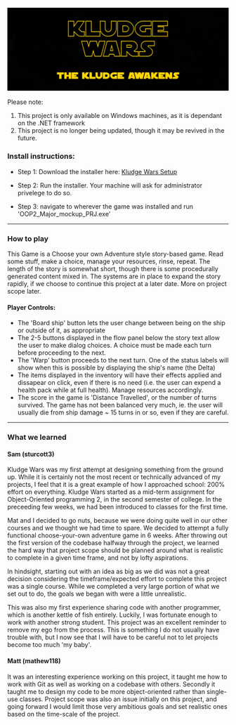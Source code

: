 ![](./LogoGameWide.jpg)

Please note: 
1. This project is only available on Windows machines, as it is dependant on the .NET framework
2. This project is no longer being updated, though it may be revived in the future.

### Install instructions:

- Step 1: Download the installer here: <a href="./Test_Installer_KludgeWars/Release/Kludge_Wars_Setup.msi" download>Kludge Wars Setup</a>

- Step 2: Run the installer. Your machine will ask for administrator privelege to do so.

- Step 3: navigate to wherever the game was installed and run 'OOP2_Major_mockup_PRJ.exe' 

---

### How to play

This Game is a Choose your own Adventure style story-based game. Read some stuff, make a choice, manage  your resources, rinse, repeat. The length of the story is somewhat short, though there is some procedurally generated content mixed in. The systems are in place to expand the story rapidly, if we choose to continue this project at a later date. More on project scope later. 

#### Player Controls:

- The 'Board ship' button lets the user change between being on the ship or outside of it, as appropriate
- The 2-5 buttons displayed in the flow panel below the story text allow the user to make dialog choices. A choice must be made each turn before proceeding to the next.
- The 'Warp' button proceeds to the next turn. One of the status labels will show when this is possible by displaying the ship's name (the Delta)
- The items displayed in the inventory will have their effects applied and dissapear on click, even if there is no need (i.e. the user can expend a health pack while at full health). Manage resources accordingly.
- The score in the game is 'Distance Travelled', or the number of turns survived. The game has not been balanced very much, ie. the user will usually die from ship damage ~ 15 turns in or so, even if they are careful.  

---

### What we learned

#### Sam (sturcott3)

Kludge Wars was my first attempt at designing something from the ground up. While it is certainly not the most recent or technically advanced of my projects, I feel that it is a great example of how I approached school: 200% effort on everything. Kludge Wars started as a mid-term assignment for Object-Oriented programming 2, in the second semester of college. In the preceeding few weeks, we had been introduced to classes for the first time. 

Mat and I decided to go nuts, because we were doing quite well in our other courses and we thought we had time to spare. We decided to attempt a fully functional choose-your-own adventure game in 6 weeks. After throwing out the first version of the codebase halfway through the project, we learned the hard way that project scope should be planned around what is realistic to complete in a given time frame, and not by lofty aspirations. 

In hindsight, starting out with an idea as big as we did was not a great decision considering the timeframe/expected effort to complete this project was a single course. While we completed a very large portion of what we set out to do, the goals we began with were a little unrealistic. 
  
This was also my first experience sharing code with another programmer, which is another kettle of fish entirely. Luckily, I was fortunate enough to work with another strong student. This project was an excellent reminder to remove my ego from the process. This is something I do not usually have trouble with, but I now see that I will have to be careful not to let projects become too much 'my baby'.
  
 #### Matt (mathew118)
 
It was an interesting experience working on this project, it taught me how to work with Git as well as working on a codebase with others. Secondly it taught me to design my code to be more object-oriented rather than single-use classes. Project scope was also an issue initially on this project, and going forward I would limit those very ambitious goals and set realistic ones based on the time-scale of the project.
